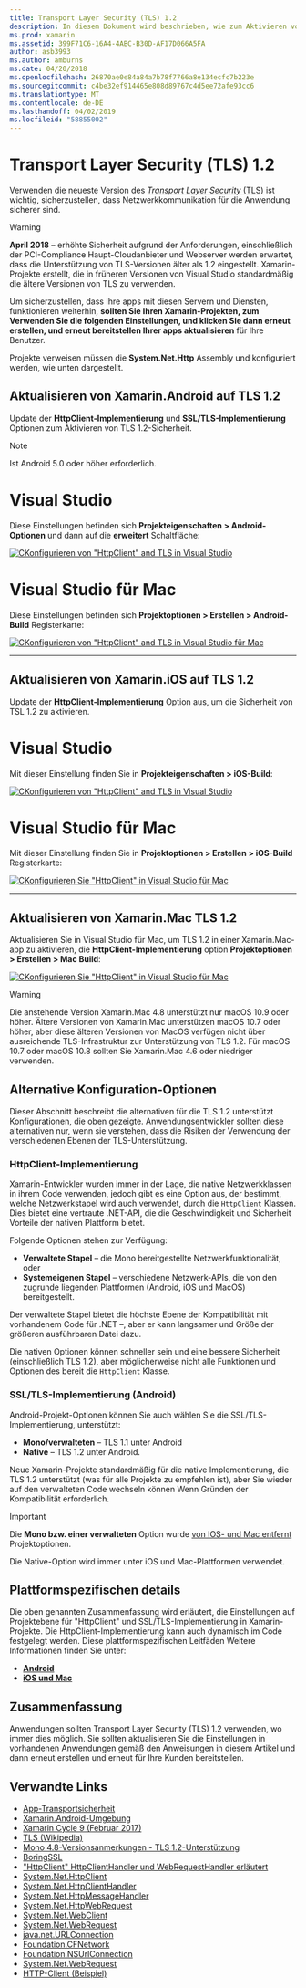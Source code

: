 ```yaml
---
title: Transport Layer Security (TLS) 1.2
description: In diesem Dokument wird beschrieben, wie zum Aktivieren von TLS 1.2 für Xamarin.iOS, Xamarin.Android und Xamarin.Mac-Projekte. Es wird veranschaulicht, wie das geht in Visual Studio-2019 und Visual Studio für Mac.
ms.prod: xamarin
ms.assetid: 399F71C6-16A4-4ABC-B30D-AF17D066A5FA
author: asb3993
ms.author: amburns
ms.date: 04/20/2018
ms.openlocfilehash: 26870ae0e84a84a7b78f7766a8e134ecfc7b223e
ms.sourcegitcommit: c4be32ef914465e808d89767c4d5ee72afe93cc6
ms.translationtype: MT
ms.contentlocale: de-DE
ms.lasthandoff: 04/02/2019
ms.locfileid: "58855002"
---
```

# <a name="transport-layer-security-tls-12"></a>Transport Layer Security (TLS) 1.2

Verwenden die neueste Version des [ _Transport Layer Security_ (TLS)](https://en.wikipedia.org/wiki/Transport_Layer_Security) ist wichtig, sicherzustellen, dass Netzwerkkommunikation für die Anwendung sicherer sind.

> [!WARNING]
> **April 2018** – erhöhte Sicherheit aufgrund der Anforderungen, einschließlich der PCI-Compliance Haupt-Cloudanbieter und Webserver werden erwartet, dass die Unterstützung von TLS-Versionen älter als 1.2 eingestellt.  Xamarin-Projekte erstellt, die in früheren Versionen von Visual Studio standardmäßig die ältere Versionen von TLS zu verwenden.
>
> Um sicherzustellen, dass Ihre apps mit diesen Servern und Diensten, funktionieren weiterhin, **sollten Sie Ihren Xamarin-Projekten, zum Verwenden Sie die folgenden Einstellungen, und klicken Sie dann erneut erstellen, und erneut bereitstellen Ihrer apps aktualisieren** für Ihre Benutzer.

Projekte verweisen müssen die **System.Net.Http** Assembly und konfiguriert werden, wie unten dargestellt.

## <a name="update-xamarinandroid-to-tls-12"></a>Aktualisieren von Xamarin.Android auf TLS 1.2

Update der **HttpClient-Implementierung** und **SSL/TLS-Implementierung** Optionen zum Aktivieren von TLS 1.2-Sicherheit.

> [!NOTE]
> Ist Android 5.0 oder höher erforderlich.

# [<a name="visual-studio"></a>Visual Studio](#tab/windows)

Diese Einstellungen befinden sich **Projekteigenschaften > Android-Optionen** und dann auf die **erweitert** Schaltfläche:

[![CKonfigurieren von "HttpClient" and TLS in Visual Studio](transport-layer-security-images/android-win-sml.png)](transport-layer-security-images/android-win.png#lightbox)

# [<a name="visual-studio-for-mac"></a>Visual Studio für Mac](#tab/macos)

Diese Einstellungen befinden sich **Projektoptionen > Erstellen > Android-Build** Registerkarte:

[![CKonfigurieren von "HttpClient" and TLS in Visual Studio für Mac](transport-layer-security-images/android-mac-sml.png)](transport-layer-security-images/android-mac.png#lightbox)

-----

## <a name="update-xamarinios-to-tls-12"></a>Aktualisieren von Xamarin.iOS auf TLS 1.2

Update der **HttpClient-Implementierung** Option aus, um die Sicherheit von TSL 1.2 zu aktivieren.

# [<a name="visual-studio"></a>Visual Studio](#tab/windows)

Mit dieser Einstellung finden Sie in **Projekteigenschaften > iOS-Build**:

[![CKonfigurieren von "HttpClient" and TLS in Visual Studio](transport-layer-security-images/ios-win-sml.png)](transport-layer-security-images/ios-win.png#lightbox)

# [<a name="visual-studio-for-mac"></a>Visual Studio für Mac](#tab/macos)

Mit dieser Einstellung finden Sie in **Projektoptionen > Erstellen > iOS-Build** Registerkarte:

[![CKonfigurieren Sie "HttpClient" in Visual Studio für Mac](transport-layer-security-images/ios-mac-sml.png)](transport-layer-security-images/ios-mac.png#lightbox)

-----

## <a name="update-xamarinmac-to-tls-12"></a>Aktualisieren von Xamarin.Mac TLS 1.2

Aktualisieren Sie in Visual Studio für Mac, um TLS 1.2 in einer Xamarin.Mac-app zu aktivieren, die **HttpClient-Implementierung** option **Projektoptionen > Erstellen > Mac Build**:

[![CKonfigurieren Sie "HttpClient" in Visual Studio für Mac](transport-layer-security-images/macos-mac-sml.png)](transport-layer-security-images/macos-mac.png#lightbox)

> [!WARNING]
> Die anstehende Version Xamarin.Mac 4.8 unterstützt nur macOS 10.9 oder höher.
> Ältere Versionen von Xamarin.Mac unterstützen macOS 10.7 oder höher, aber diese älteren Versionen von MacOS verfügen nicht über ausreichende TLS-Infrastruktur zur Unterstützung von TLS 1.2. Für macOS 10.7 oder macOS 10.8 sollten Sie Xamarin.Mac 4.6 oder niedriger verwenden.

## <a name="alternative-configuration-options"></a>Alternative Konfiguration-Optionen

Dieser Abschnitt beschreibt die alternativen für die TLS 1.2 unterstützt Konfigurationen, die oben gezeigte.
Anwendungsentwickler sollten diese alternativen nur, wenn sie verstehen, dass die Risiken der Verwendung der verschiedenen Ebenen der TLS-Unterstützung.

### <a name="httpclient-implementation"></a>HttpClient-Implementierung

Xamarin-Entwickler wurden immer in der Lage, die native Netzwerkklassen in ihrem Code verwenden, jedoch gibt es eine Option aus, der bestimmt, welche Netzwerkstapel wird auch verwendet, durch die `HttpClient` Klassen. Dies bietet eine vertraute .NET-API, die die Geschwindigkeit und Sicherheit Vorteile der nativen Plattform bietet.

Folgende Optionen stehen zur Verfügung:

- **Verwaltete Stapel** – die Mono bereitgestellte Netzwerkfunktionalität, oder
- **Systemeigenen Stapel** – verschiedene Netzwerk-APIs, die von den zugrunde liegenden Plattformen (Android, iOS und MacOS) bereitgestellt.

Der verwaltete Stapel bietet die höchste Ebene der Kompatibilität mit vorhandenem Code für .NET –, aber er kann langsamer und Größe der größeren ausführbaren Datei dazu.

Die nativen Optionen können schneller sein und eine bessere Sicherheit (einschließlich TLS 1.2), aber möglicherweise nicht alle Funktionen und Optionen des bereit die `HttpClient` Klasse.

### <a name="ssltls-implementation-android"></a>SSL/TLS-Implementierung (Android)

Android-Projekt-Optionen können Sie auch wählen Sie die SSL/TLS-Implementierung, unterstützt:

- **Mono/verwalteten** – TLS 1.1 unter Android
- **Native** – TLS 1.2 unter Android.

Neue Xamarin-Projekte standardmäßig für die native Implementierung, die TLS 1.2 unterstützt (was für alle Projekte zu empfehlen ist), aber Sie wieder auf den verwalteten Code wechseln können Wenn Gründen der Kompatibilität erforderlich.

> [!IMPORTANT]
> Die **Mono bzw. einer verwalteten** Option wurde [von IOS- und Mac entfernt](https://developer.xamarin.com/releases/ios/xamarin.ios_10/xamarin.ios_10.8/) Projektoptionen.
>
> Die Native-Option wird immer unter iOS und Mac-Plattformen verwendet.

## <a name="platform-specific-details"></a>Plattformspezifischen details

Die oben genannten Zusammenfassung wird erläutert, die Einstellungen auf Projektebene für "HttpClient" und SSL/TLS-Implementierung in Xamarin-Projekte. Die HttpClient-Implementierung kann auch dynamisch im Code festgelegt werden. Diese plattformspezifischen Leitfäden Weitere Informationen finden Sie unter:

- [**Android**](~/android/app-fundamentals/http-stack.md)
- [**iOS und Mac**](~/cross-platform/macios/http-stack.md)

## <a name="summary"></a>Zusammenfassung

Anwendungen sollten Transport Layer Security (TLS) 1.2 verwenden, wo immer dies möglich.
Sie sollten aktualisieren Sie die Einstellungen in vorhandenen Anwendungen gemäß den Anweisungen in diesem Artikel und dann erneut erstellen und erneut für Ihre Kunden bereitstellen.

## <a name="related-links"></a>Verwandte Links

- [App-Transportsicherheit](~/ios/app-fundamentals/ats.md)
- [Xamarin.Android-Umgebung](~/android/deploy-test/environment.md)
- [Xamarin Cycle 9 (Februar 2017)](https://releases.xamarin.com/stable-release-cycle-9/)
- [TLS (Wikipedia)](https://en.wikipedia.org/wiki/Transport_Layer_Security)
- [Mono 4.8-Versionsanmerkungen - TLS 1.2-Unterstützung](https://www.mono-project.com/docs/about-mono/releases/4.8.0/#tls-12-support)
- [BoringSSL](https://boringssl.googlesource.com/boringssl/)
- ["HttpClient" HttpClientHandler und WebRequestHandler erläutert](https://blogs.msdn.microsoft.com/henrikn/2012/08/07/httpclient-httpclienthandler-and-webrequesthandler-explained/)
- [System.Net.HttpClient](https://msdn.microsoft.com/library/system.net.http.httpclient(v=vs.118).aspx)
- [System.Net.HttpClientHandler](https://msdn.microsoft.com/library/system.net.http.httpclienthandler(v=vs.118).aspx)
- [System.Net.HttpMessageHandler](https://msdn.microsoft.com/library/system.net.http.httpmessagehandler(v=vs.118).aspx)
- [System.Net.HttpWebRequest](https://msdn.microsoft.com/library/system.net.httpwebrequest(v=vs.110).aspx)
- [System.Net.WebClient](https://msdn.microsoft.com/library/system.net.webclient(v=vs.110).aspx)
- [System.Net.WebRequest](https://msdn.microsoft.com/library/system.net.webrequest(v=vs.110).aspx)
- [java.net.URLConnection](https://developer.android.com/reference/java/net/URLConnection.html)
- [Foundation.CFNetwork](xref:CoreFoundation.CFNetwork)
- [Foundation.NSUrlConnection](xref:Foundation.NSUrlConnection)
- [System.Net.WebRequest](https://msdn.microsoft.com/library/system.net.webrequest(v=vs.110).aspx)
- [HTTP-Client (Beispiel)](https://developer.xamarin.com/samples/monotouch/HttpClient/)
